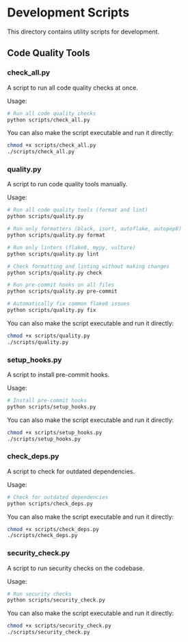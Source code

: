 # Development Scripts

This directory contains utility scripts for development.

## Code Quality Tools

### check_all.py

A script to run all code quality checks at once.

Usage:
```bash
# Run all code quality checks
python scripts/check_all.py
```

You can also make the script executable and run it directly:
```bash
chmod +x scripts/check_all.py
./scripts/check_all.py
```

### quality.py

A script to run code quality tools manually.

Usage:
```bash
# Run all code quality tools (format and lint)
python scripts/quality.py

# Run only formatters (black, isort, autoflake, autopep8)
python scripts/quality.py format

# Run only linters (flake8, mypy, vulture)
python scripts/quality.py lint

# Check formatting and linting without making changes
python scripts/quality.py check

# Run pre-commit hooks on all files
python scripts/quality.py pre-commit

# Automatically fix common flake8 issues
python scripts/quality.py fix
```

You can also make the script executable and run it directly:
```bash
chmod +x scripts/quality.py
./scripts/quality.py
```

### setup_hooks.py

A script to install pre-commit hooks.

Usage:
```bash
# Install pre-commit hooks
python scripts/setup_hooks.py
```

You can also make the script executable and run it directly:
```bash
chmod +x scripts/setup_hooks.py
./scripts/setup_hooks.py
```

### check_deps.py

A script to check for outdated dependencies.

Usage:
```bash
# Check for outdated dependencies
python scripts/check_deps.py
```

You can also make the script executable and run it directly:
```bash
chmod +x scripts/check_deps.py
./scripts/check_deps.py
```

### security_check.py

A script to run security checks on the codebase.

Usage:
```bash
# Run security checks
python scripts/security_check.py
```

You can also make the script executable and run it directly:
```bash
chmod +x scripts/security_check.py
./scripts/security_check.py
``` 
